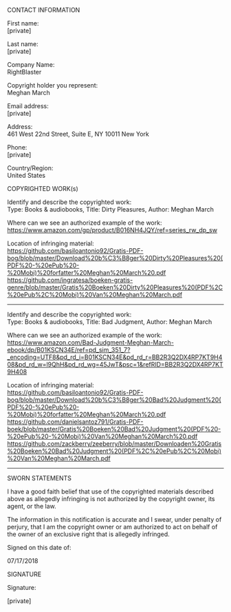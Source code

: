 CONTACT INFORMATION  

First name:  
[private]  

Last name:   
[private]  

Company Name:  
RightBlaster   

Copyright holder you represent:  
Meghan March 

Email address:  
[private]  

Address:  
461 West 22nd Street, Suite E, NY 10011 New York

Phone:  
[private]  

Country/Region:  
United States

COPYRIGHTED WORK(s)  

Identify and describe the copyrighted work:    
Type: Books & audiobooks, Title: Dirty Pleasures, Author: Meghan March  

Where can we see an authorized example of the work:    
https://www.amazon.com/gp/product/B016NH4JQY/ref=series_rw_dp_sw  

Location of infringing material:    
https://github.com/basiloantonio92/Gratis-PDF-bog/blob/master/Download%20b%C3%B8ger%20Dirty%20Pleasures%20(PDF%20-%20ePub%20-%20Mobi)%20forfatter%20Meghan%20March%20.pdf  
https://github.com/ingratesa/boeken-gratis-genre/blob/master/Gratis%20Boeken%20Dirty%20Pleasures%20(PDF%2C%20ePub%2C%20Mobi)%20Van%20Meghan%20March.pdf  

----------------

Identify and describe the copyrighted work:    
Type: Books & audiobooks, Title: Bad Judgment, Author: Meghan March    

Where can we see an authorized example of the work:  
https://www.amazon.com/Bad-Judgment-Meghan-March-ebook/dp/B01KSCN34E/ref=pd_sim_351_7?_encoding=UTF8&pd_rd_i=B01KSCN34E&pd_rd_r=BB2R3Q2DX4RP7KT9H408&pd_rd_w=l9QhH&pd_rd_wg=45JwT&psc=1&refRID=BB2R3Q2DX4RP7KT9H408

Location of infringing material:  
https://github.com/basiloantonio92/Gratis-PDF-bog/blob/master/Download%20b%C3%B8ger%20Bad%20Judgment%20(PDF%20-%20ePub%20-%20Mobi)%20forfatter%20Meghan%20March%20.pdf    
https://github.com/danielsantoz791/Gratis-PDF-boek/blob/master/Gratis%20Boeken%20Bad%20Judgment%20(PDF%20-%20ePub%20-%20Mobi)%20Van%20Meghan%20March%20.pdf  
https://github.com/zackberry/zeeberry/blob/master/Downloaden%20Gratis%20Boeken%20Bad%20Judgment%20(PDF%2C%20ePub%2C%20Mobi)%20Van%20Meghan%20March.pdf  

----------------

SWORN STATEMENTS

I have a good faith belief that use of the copyrighted materials described above as allegedly infringing is not authorized by the copyright owner, its agent, or the law.

The information in this notification is accurate and I swear, under penalty of perjury, that I am the copyright owner or am authorized to act on behalf of the owner of an exclusive right that is allegedly infringed.

Signed on this date of:

07/17/2018

SIGNATURE

Signature:

[private]
